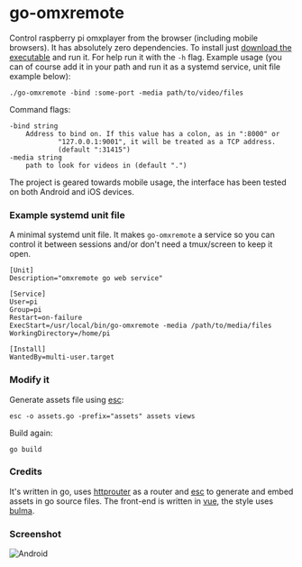# go-omxremote

Control raspberry pi omxplayer from the browser (including mobile browsers). It has absolutely zero dependencies. To install just [download the executable](https://github.com/dplesca/go-omxremote/releases/download/v2.0/go-omxremote) and run it. For help run it with the `-h` flag. Example usage (you can of course add it in your path and run it as a systemd service, unit file example below):

`./go-omxremote -bind :some-port -media path/to/video/files`

Command flags:

```
-bind string
    Address to bind on. If this value has a colon, as in ":8000" or
            "127.0.0.1:9001", it will be treated as a TCP address.
            (default ":31415")
-media string
    path to look for videos in (default ".")
```

The project is geared towards mobile usage, the interface has been tested on both Android and iOS devices. 

### Example systemd unit file

A minimal systemd unit file. It makes `go-omxremote` a service so you can control it between sessions and/or don't need a tmux/screen to keep it open.

```
[Unit]
Description="omxremote go web service"

[Service]
User=pi
Group=pi
Restart=on-failure
ExecStart=/usr/local/bin/go-omxremote -media /path/to/media/files
WorkingDirectory=/home/pi

[Install]
WantedBy=multi-user.target
```

### Modify it

Generate assets file using [esc](https://github.com/mjibson/esc):  

`esc -o assets.go -prefix="assets" assets views`

Build again:

`go build`

### Credits

It's written in go, uses [httprouter](https://github.com/julienschmidt/httprouter) as a router and [esc](https://github.com/mjibson/esc) to generate and embed assets in go source files. The front-end is written in [vue](https://vuejs.org/), the style uses [bulma](http://bulma.io/).

### Screenshot

![Android](http://i.imgur.com/zBmjbiU.png)
